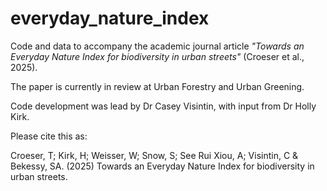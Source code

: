 # everyday_nature_index
Code and data to accompany the academic journal article _"Towards an Everyday Nature Index for biodiversity in urban streets"_ (Croeser et al., 2025). 

The paper is currently in review at Urban Forestry and Urban Greening.

Code development was lead by Dr Casey Visintin, with input from Dr Holly Kirk.

Please cite this as: 

Croeser, T; Kirk, H; Weisser, W; Snow, S; See Rui Xiou, A; Visintin, C & Bekessy, SA. (2025) Towards an Everyday Nature Index for biodiversity in urban streets. 
